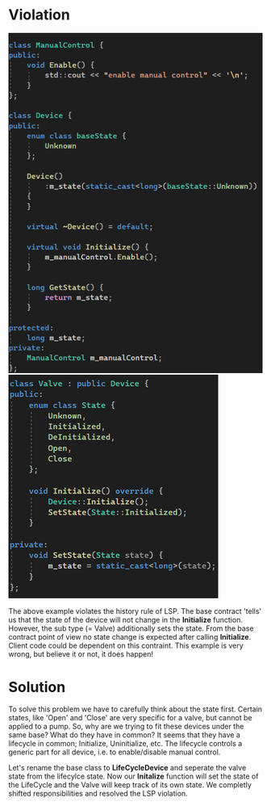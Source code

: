 # Violation
![Base](https://github.com/NiekBeijloos/SOLID/blob/master/3.%20Liskov%20Substitution%20Principle/Examples/History%20rule/Violation/Base.png?raw=true)
![Derived](https://github.com/NiekBeijloos/SOLID/blob/master/3.%20Liskov%20Substitution%20Principle/Examples/History%20rule/Violation/Derived.png?raw=true)

The above example violates the history rule of LSP. The base contract 'tells' us that the state of the device will not change in the **Initialize** function. However, the sub type (= Valve) additionally sets the state. From the base contract point of view no state change is expected after calling **Initialize**. Client code could be dependent on this contraint. This example is very wrong, but believe it or not, it does happen!


# Solution

To solve this problem we have to carefully think about the state first. Certain states, like 'Open' and 'Close' are very specific for a valve, but cannot be applied to a pump. So, why are we trying to fit these devices under the same base? What do they have in common? It seems that they have a lifecycle in common; Initialize, Uninitialize, etc. The lifecycle controls a generic part for all device, i.e. to enable/disable manual control.

Let's rename the base class to **LifeCycleDevice** and seperate the valve state from the lifecylce state. Now our **Initalize** function will set the state of the LifeCycle and the Valve will keep track of its own state. We completly shifted responsibilities and resolved the LSP violation.
